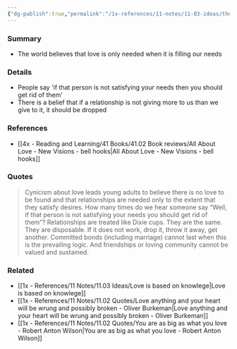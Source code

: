 ```yaml
---
{"dg-publish":true,"permalink":"/1x-references/11-notes/11-03-ideas/the-world-believes-that-love-is-only-needed-when-it-is-filling-our-needs/","title":"The world believes that love is only needed when it is filling our needs","created":"2025-03-27T20:56:51.864+03:00","updated":"2025-04-10T10:34:25.210+03:00"}
---
```



### Summary
- The world believes that love is only needed when it is filling our needs

### Details
- People say 'if that person is not satisfying your needs then you should get rid of them'
- There is a belief that if a relationship is not giving more to us than we give to it, it should be dropped

### References
- [[4x - Reading and Learning/41 Books/41.02 Book reviews/All About Love - New Visions - bell hooks\|All About Love - New Visions - bell hooks]]

### Quotes
> Cynicism about love leads young adults to believe there is no love to be found and that relationships are needed only to the extent that they satisfy desires. How many times do we hear someone say “Well, if that person is not satisfying your needs you should get rid of them”? Relationships are treated like Dixie cups. They are the same. They are disposable. If it does not work, drop it, throw it away, get another. Committed bonds (including marriage) cannot last when this is the prevailing logic. And friendships or loving community cannot be valued and sustained.


### Related
- [[1x - References/11 Notes/11.03 Ideas/Love is based on knowlege\|Love is based on knowlege]]
- [[1x - References/11 Notes/11.02 Quotes/Love anything and your heart will be wrung and possibly broken - Oliver Burkeman\|Love anything and your heart will be wrung and possibly broken - Oliver Burkeman]]
- [[1x - References/11 Notes/11.02 Quotes/You are as big as what you love - Robert Anton Wilson\|You are as big as what you love - Robert Anton Wilson]]
